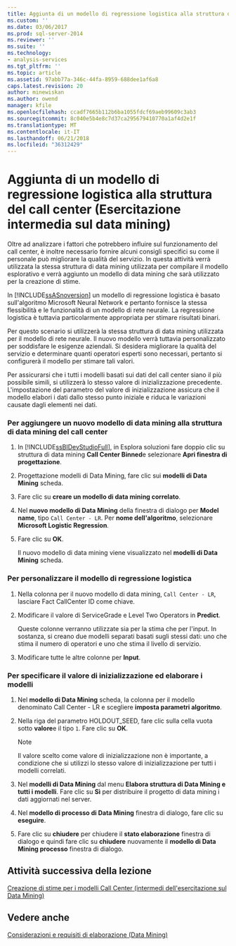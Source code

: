 ```yaml
---
title: Aggiunta di un modello di regressione logistica alla struttura del Call Center (esercitazione intermedia di Data Mining) | Documenti Microsoft
ms.custom: ''
ms.date: 03/06/2017
ms.prod: sql-server-2014
ms.reviewer: ''
ms.suite: ''
ms.technology:
- analysis-services
ms.tgt_pltfrm: ''
ms.topic: article
ms.assetid: 97abb77a-346c-44fa-8959-688dee1af6a8
caps.latest.revision: 20
author: minewiskan
ms.author: owend
manager: kfile
ms.openlocfilehash: ccadf7665b112b6ba1055fdcf69aeb99609c3ab3
ms.sourcegitcommit: 8c040e5b4e8c7d37ca295679410770a1af4d2e1f
ms.translationtype: MT
ms.contentlocale: it-IT
ms.lasthandoff: 06/21/2018
ms.locfileid: "36312429"
---
```

# <a name="adding-a-logistic-regression-model-to-the-call-center-structure-intermediate-data-mining-tutorial"></a>Aggiunta di un modello di regressione logistica alla struttura del call center (Esercitazione intermedia sul data mining)
  Oltre ad analizzare i fattori che potrebbero influire sul funzionamento del call center, è inoltre necessario fornire alcuni consigli specifici su come il personale può migliorare la qualità del servizio. In questa attività verrà utilizzata la stessa struttura di data mining utilizzata per compilare il modello esplorativo e verrà aggiunto un modello di data mining che sarà utilizzato per la creazione di stime.  
  
 In [!INCLUDE[ssASnoversion](../includes/ssasnoversion-md.md)] un modello di regressione logistica è basato sull'algoritmo Microsoft Neural Network e pertanto fornisce la stessa flessibilità e le funzionalità di un modello di rete neurale. La regressione logistica è tuttavia particolarmente appropriata per stimare risultati binari.  
  
 Per questo scenario si utilizzerà la stessa struttura di data mining utilizzata per il modello di rete neurale. Il nuovo modello verrà tuttavia personalizzato per soddisfare le esigenze aziendali. Si desidera migliorare la qualità del servizio e determinare quanti operatori esperti sono necessari, pertanto si configurerà il modello per stimare tali valori.  
  
 Per assicurarsi che i tutti i modelli basati sui dati del call center siano il più possibile simili, si utilizzerà lo stesso valore di inizializzazione precedente. L'impostazione del parametro del valore di inizializzazione assicura che il modello elabori i dati dallo stesso punto iniziale e riduca le variazioni causate dagli elementi nei dati.  
  
### <a name="to-add-a-new-mining-model-to-the-call-center-mining-structure"></a>Per aggiungere un nuovo modello di data mining alla struttura di data mining del call center  
  
1.  In [!INCLUDE[ssBIDevStudioFull](../includes/ssbidevstudiofull-md.md)], in Esplora soluzioni fare doppio clic su struttura di data mining **Call Center Binned**e selezionare **Apri finestra di progettazione**.  
  
2.  Progettazione modelli di Data Mining, fare clic sui **modelli di Data Mining** scheda.  
  
3.  Fare clic su **creare un modello di data mining correlato**.  
  
4.  Nel **nuovo modello di Data Mining** della finestra di dialogo per **Model name**, tipo `Call Center - LR`.  Per **nome dell'algoritmo**, selezionare **Microsoft Logistic Regression**.  
  
5.  Fare clic su **OK**.  
  
     Il nuovo modello di data mining viene visualizzato nel **modelli di Data Mining** scheda.  
  
### <a name="to-customize-the-logistic-regression-model"></a>Per personalizzare il modello di regressione logistica  
  
1.  Nella colonna per il nuovo modello di data mining, `Call Center - LR`, lasciare Fact CallCenter ID come chiave.  
  
2.  Modificare il valore di ServiceGrade e Level Two Operators in **Predict**.  
  
     Queste colonne verranno utilizzate sia per la stima che per l'input. In sostanza, si creano due modelli separati basati sugli stessi dati: uno che stima il numero di operatori e uno che stima il livello di servizio.  
  
3.  Modificare tutte le altre colonne per **Input**.  
  
### <a name="to-specify-the-seed-and-process-the-models"></a>Per specificare il valore di inizializzazione ed elaborare i modelli  
  
1.  Nel **modello di Data Mining** scheda, la colonna per il modello denominato Call Center - LR e scegliere **imposta parametri algoritmo**.  
  
2.  Nella riga del parametro HOLDOUT_SEED, fare clic sulla cella vuota sotto **valore**e il tipo `1`. Fare clic su **OK**.  
  
    > [!NOTE]  
    >  Il valore scelto come valore di inizializzazione non è importante, a condizione che si utilizzi lo stesso valore di inizializzazione per tutti i modelli correlati.  
  
3.  Nel **modelli di Data Mining** dal menu **Elabora struttura di Data Mining e tutti i modelli**. Fare clic su **Sì** per distribuire il progetto di data mining i dati aggiornati nel server.  
  
4.  Nel **modello di processo di Data Mining** finestra di dialogo, fare clic su **eseguire**.  
  
5.  Fare clic su **chiudere** per chiudere il **stato elaborazione** finestra di dialogo e quindi fare clic su **chiudere** nuovamente il **modello di Data Mining processo** finestra di dialogo.  
  
## <a name="next-task-in-lesson"></a>Attività successiva della lezione  
 [Creazione di stime per i modelli Call Center &#40;intermedi dell'esercitazione sul Data Mining&#41;](../../2014/tutorials/create-predictions-call-center-models-intermediate-data-mining-tutorial.md)  
  
## <a name="see-also"></a>Vedere anche  
 [Considerazioni e requisiti di elaborazione &#40;Data Mining&#41;](../../2014/analysis-services/data-mining/processing-requirements-and-considerations-data-mining.md)  
  
  